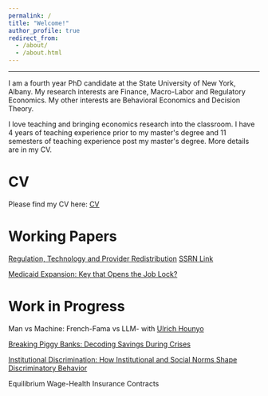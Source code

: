 ```yaml
---
permalink: /
title: "Welcome!"
author_profile: true
redirect_from: 
  - /about/
  - /about.html
---
```

---




I am a fourth year PhD candidate at the State University of New York, Albany. 
My research interests are Finance, Macro-Labor and Regulatory Economics. 
My other interests are Behavioral Economics and Decision Theory. 

I love teaching and bringing economics research into the classroom. I have 4 years of teaching experience prior to my master's degree and 11 semesters of teaching experience post my master's degree. 
More details are in my CV. 

CV
======
Please find my CV here: [CV](https://www.dropbox.com/scl/fi/evh8n8q6h0ex2vq7j58rz/Piyush_A_CV.pdf?rlkey=lh22ve7nonss7dpls6sv4nst9&st=ctxd9hft&dl=0)


Working Papers
======
[Regulation, Technology and Provider Redistribution](https://www.dropbox.com/scl/fi/b5sv81nfh7xkm8o4nayms/PRTPS.A.Piyush.2004.Manuscript.pdf?rlkey=4jq3xt2dhgls2blb2micqg40f&st=62hy8ftm&dl=0) [SSRN Link](https://papers.ssrn.com/sol3/papers.cfm?abstract_id=4817420)


[Medicaid Expansion: Key that Opens the Job Lock?](https://papers.ssrn.com/sol3/papers.cfm?abstract_id=4987264)

Work in Progress
======

Man vs Machine: French-Fama vs LLM- with [Ulrich Hounyo](https://sites.google.com/site/ulrichounyo/) 

[Breaking Piggy Banks: Decoding Savings During Crises](https://www.dropbox.com/scl/fi/xuyfx5ous0q007dt8qhzl/BPBDSSC_Piyush.A.2024.pdf?rlkey=bcqnda8gj9vpk78q4aar6jsho&st=vtk68tb3&dl=0)

[Institutional Discrimination: How Institutional and Social Norms Shape Discriminatory Behavior](https://www.researchgate.net/publication/358076784_Title_How_institutional_and_social_norms_shape_discriminatory_behavior_A_game_theoretic_approach_-_Piyush_A?_tp=eyJjb250ZXh0Ijp7ImZpcnN0UGFnZSI6ImhvbWUiLCJwYWdlIjoicHJvZmlsZSIsInByZXZpb3VzUGFnZSI6ImhvbWUiLCJwb3NpdGlvbiI6InBhZ2VDb250ZW50In19)

Equilibrium Wage-Health Insurance Contracts

